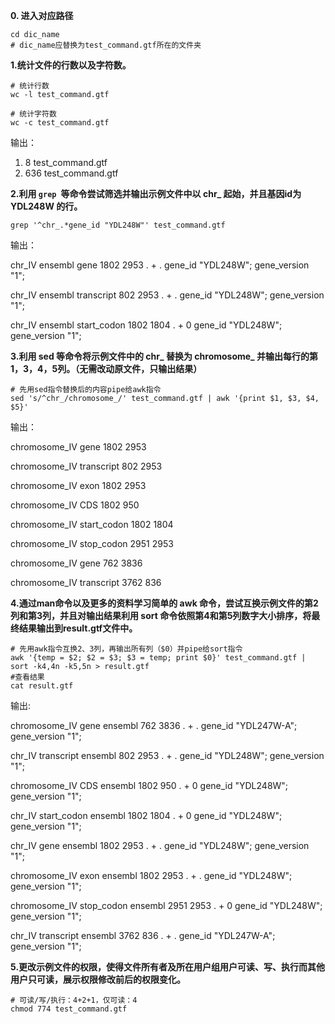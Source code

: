 **0. 进入对应路径**
```
cd dic_name
# dic_name应替换为test_command.gtf所在的文件夹
```
**1.统计文件的行数以及字符数。**
```
# 统计行数
wc -l test_command.gtf

# 统计字符数
wc -c test_command.gtf
```
输出：
1. 8 test_command.gtf
2. 636 test_command.gtf

**2.利用 ```grep ```等命令尝试筛选并输出示例文件中以 chr_ 起始，并且基因id为 YDL248W 的行。**
```
grep '^chr_.*gene_id "YDL248W"' test_command.gtf
```
输出：

chr_IV  ensembl gene    1802    2953    .       +       .       gene_id "YDL248W"; gene_version "1";

chr_IV  ensembl transcript      802     2953    .       +       .       gene_id "YDL248W"; gene_version "1";

chr_IV  ensembl start_codon     1802    1804    .       +       0       gene_id "YDL248W"; gene_version "1";

**3.利用 sed 等命令将示例文件中的 chr_ 替换为 chromosome_ 并输出每行的第1，3，4，5列。（无需改动原文件，只输出结果）**
```
# 先用sed指令替换后的内容pipe给awk指令
sed 's/^chr_/chromosome_/' test_command.gtf | awk '{print $1, $3, $4, $5}'
```
输出：

chromosome_IV gene 1802 2953

chromosome_IV transcript 802 2953

chromosome_IV exon 1802 2953

chromosome_IV CDS 1802 950

chromosome_IV start_codon 1802 1804

chromosome_IV stop_codon 2951 2953

chromosome_IV gene 762 3836

chromosome_IV transcript 3762 836


**4.通过man命令以及更多的资料学习简单的 awk 命令，尝试互换示例文件的第2列和第3列，并且对输出结果利用 sort 命令依照第4和第5列数字大小排序，将最终结果输出到result.gtf文件中。**
```
# 先用awk指令互换2、3列，再输出所有列（$0）并pipe给sort指令
awk '{temp = $2; $2 = $3; $3 = temp; print $0}' test_command.gtf | sort -k4,4n -k5,5n > result.gtf
#查看结果
cat result.gtf
```
输出:

chromosome_IV gene ensembl 762 3836 . + . gene_id "YDL247W-A"; gene_version "1";

chr_IV transcript ensembl 802 2953 . + . gene_id "YDL248W"; gene_version "1";

chromosome_IV CDS ensembl 1802 950 . + 0 gene_id "YDL248W"; gene_version "1";

chr_IV start_codon ensembl 1802 1804 . + 0 gene_id "YDL248W"; gene_version "1";

chr_IV gene ensembl 1802 2953 . + . gene_id "YDL248W"; gene_version "1";

chromosome_IV exon ensembl 1802 2953 . + . gene_id "YDL248W"; gene_version "1";

chromosome_IV stop_codon ensembl 2951 2953 . + 0 gene_id "YDL248W"; gene_version "1";

chr_IV transcript ensembl 3762 836 . + . gene_id "YDL247W-A"; gene_version "1";

**5.更改示例文件的权限，使得文件所有者及所在用户组用户可读、写、执行而其他用户只可读，展示权限修改前后的权限变化。**
```
# 可读/写/执行：4+2+1，仅可读：4
chmod 774 test_command.gtf
```
